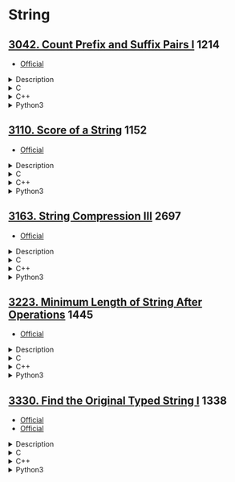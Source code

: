 # String

## [3042. Count Prefix and Suffix Pairs I](https://leetcode.com/problems/count-prefix-and-suffix-pairs-i/)  1214

- [Official](https://leetcode.com/problems/count-prefix-and-suffix-pairs-i/editorial/)

<details><summary>Description</summary>

```text
You are given a 0-indexed string array words.

Let's define a boolean function isPrefixAndSuffix that takes two strings, str1 and str2:
- isPrefixAndSuffix(str1, str2) returns true if str1 is both a prefix and a suffix of str2, and false otherwise.

For example, isPrefixAndSuffix("aba", "ababa") is true because "aba" is a prefix of "ababa" and also a suffix,
but isPrefixAndSuffix("abc", "abcd") is false.

Return an integer denoting the number of index pairs (i, j) such that i < j,
and isPrefixAndSuffix(words[i], words[j]) is true.

Example 1:
Input: words = ["a","aba","ababa","aa"]
Output: 4
Explanation: In this example, the counted index pairs are:
i = 0 and j = 1 because isPrefixAndSuffix("a", "aba") is true.
i = 0 and j = 2 because isPrefixAndSuffix("a", "ababa") is true.
i = 0 and j = 3 because isPrefixAndSuffix("a", "aa") is true.
i = 1 and j = 2 because isPrefixAndSuffix("aba", "ababa") is true.
Therefore, the answer is 4.

Example 2:
Input: words = ["pa","papa","ma","mama"]
Output: 2
Explanation: In this example, the counted index pairs are:
i = 0 and j = 1 because isPrefixAndSuffix("pa", "papa") is true.
i = 2 and j = 3 because isPrefixAndSuffix("ma", "mama") is true.
Therefore, the answer is 2.

Example 3:
Input: words = ["abab","ab"]
Output: 0
Explanation: In this example, the only valid index pair is i = 0 and j = 1,
and isPrefixAndSuffix("abab", "ab") is false.
Therefore, the answer is 0.

Constraints:
1 <= words.length <= 50
1 <= words[i].length <= 10
words[i] consists only of lowercase English letters.
```

<details><summary>Hint</summary>

```text
1. Iterate through all index pairs (i, j), such that i < j, and check isPrefixAndSuffix(words[i], words[j]).
2. The answer is the total number of pairs where isPrefixAndSuffix(words[i], words[j]) == true.
```

</details>

</details>

<details><summary>C</summary>

```c
int countPrefixSuffixPairs(char** words, int wordsSize) {
    int retVal = 0;

    int wordiSize, wordjSize;
    int i, j;
    for (i = 0; i < wordsSize; ++i) {
        for (j = i + 1; j < wordsSize; ++j) {
            wordiSize = strlen(words[i]);
            wordjSize = strlen(words[j]);
            if (wordiSize > wordjSize) {
                continue;
            }

            if (strncmp(words[j], words[i], wordiSize) != 0) {
                continue;
            }
            if (strncmp(words[j] + (wordjSize - wordiSize), words[i], wordiSize) != 0) {
                continue;
            }

            ++retVal;
        }
    }

    return retVal;
}
```

</details>

<details><summary>C++</summary>

```c++
class Solution {
   public:
    int countPrefixSuffixPairs(vector<string>& words) {
        int retVal = 0;

        int wordsSize = words.size();
        for (int i = 0; i < wordsSize; ++i) {
            for (int j = i + 1; j < wordsSize; ++j) {
                string str1 = words[i];
                string str2 = words[j];
                if (str1.size() > str2.size()) {
                    continue;
                }

                if ((str2.find(str1) == 0) && (str2.rfind(str1) == str2.size() - str1.size())) {
                    ++retVal;
                }
            }
        }

        return retVal;
    }
};
```

</details>

<details><summary>Python3</summary>

```python
class Solution:
    def countPrefixSuffixPairs(self, words: List[str]) -> int:
        retVal = 0

        wordsSize = len(words)
        for i in range(wordsSize):
            for j in range(i + 1, wordsSize):
                str1 = words[i]
                str2 = words[j]
                if len(str1) > len(str2):
                    continue

                if (str2.startswith(str1)) and (str2.endswith(str1)):
                    retVal += 1

        return retVal
```

</details>

## [3110. Score of a String](https://leetcode.com/problems/score-of-a-string/)  1152

- [Official](https://leetcode.com/problems/score-of-a-string/editorial/)

<details><summary>Description</summary>

```text
You are given a string s.
The score of a string is defined as the sum of the absolute difference between the ASCII values of adjacent characters.

Return the score of s.

Example 1:
Input: s = "hello"
Output: 13
Explanation:
The ASCII values of the characters in s are: 'h' = 104, 'e' = 101, 'l' = 108, 'o' = 111.
So, the score of s would be |104 - 101| + |101 - 108| + |108 - 108| + |108 - 111| = 3 + 7 + 0 + 3 = 13.

Example 2:
Input: s = "zaz"
Output: 50
Explanation:
The ASCII values of the characters in s are: 'z' = 122, 'a' = 97.
So, the score of s would be |122 - 97| + |97 - 122| = 25 + 25 = 50.

Constraints:
2 <= s.length <= 100
s consists only of lowercase English letters.
```

<details><summary>Hint</summary>

```text
1. Sum the difference between all the adjacent characters by just taking the absolute difference of their ASCII values.
```

</details>

</details>

<details><summary>C</summary>

```c
int scoreOfString(char* s) {
    int retVal = 0;

    int sSize = strlen(s);
    int i;
    for (i = 1; i < sSize; ++i) {
        retVal += abs(s[i - 1] - s[i]);
    }

    return retVal;
}
```

</details>

<details><summary>C++</summary>

```c++
class Solution {
   public:
    int scoreOfString(string s) {
        int retVal = 0;

        int sSize = s.size();
        for (int i = 1; i < sSize; ++i) {
            retVal += abs(s[i - 1] - s[i]);
        }

        return retVal;
    }
};
```

</details>

<details><summary>Python3</summary>

```python
class Solution:
    def scoreOfString(self, s: str) -> int:
        retVal = 0

        sSize = len(s)
        for i in range(1, sSize):
            retVal += abs(ord(s[i-1]) - ord(s[i]))

        return retVal
```

</details>

## [3163. String Compression III](https://leetcode.com/problems/string-compression-iii/)  2697

- [Official](https://leetcode.com/problems/string-compression-iii/editorial/)

<details><summary>Description</summary>

```text
Given a string word, compress it using the following algorithm:
- Begin with an empty string comp. While word is not empty, use the following operation:
  - Remove a maximum length prefix of word made of a single character c repeating at most 9 times.
  - Append the length of the prefix followed by c to comp.

Return the string comp.

Example 1:
Input: word = "abcde"
Output: "1a1b1c1d1e"
Explanation:
Initially, comp = "".
Apply the operation 5 times, choosing "a", "b", "c", "d", and "e" as the prefix in each operation.
For each prefix, append "1" followed by the character to comp.

Example 2:
Input: word = "aaaaaaaaaaaaaabb"
Output: "9a5a2b"
Explanation:
Initially, comp = "".
Apply the operation 3 times, choosing "aaaaaaaaa", "aaaaa", and "bb" as the prefix in each operation.
For prefix "aaaaaaaaa", append "9" followed by "a" to comp.
For prefix "aaaaa", append "5" followed by "a" to comp.
For prefix "bb", append "2" followed by "b" to comp.

Constraints:
1 <= word.length <= 2 * 10^5
word consists only of lowercase English letters.
```

<details><summary>Hint</summary>

```text
1. Each time, just cut the same character in prefix up to at max 9 times. It’s always better to cut a bigger prefix.
```

</details>

</details>

<details><summary>C</summary>

```c
char* compressedString(char* word) {
    char* pRetVal = NULL;

    int wordSize = strlen(word);
    int retValSize = 2 * wordSize + 1;
    pRetVal = (char*)malloc(retValSize * sizeof(char));
    if (pRetVal == NULL) {
        perror("malloc");
        return pRetVal;
    }
    memset(pRetVal, 0, (retValSize * sizeof(char)));

    int idx = 0;
    int count = 1;
    int i;
    for (i = 1; i < wordSize; ++i) {
        if ((word[i] == word[i - 1]) && (count < 9)) {
            count++;
            continue;
        }
        idx += snprintf(pRetVal + idx, retValSize - idx, "%d%c", count, word[i - 1]);
        count = 1;
    }
    idx += snprintf(pRetVal + idx, retValSize - idx, "%d%c", count, word[wordSize - 1]);

    return pRetVal;
}
```

</details>

<details><summary>C++</summary>

```c++
class Solution {
   public:
    string compressedString(string word) {
        string retVal;

        int wordSize = word.size();

        int count = 1;
        for (int i = 1; i < wordSize; ++i) {
            if ((word[i] == word[i - 1]) && (count < 9)) {
                count++;
                continue;
            }
            retVal += (to_string(count) + word[i - 1]);
            count = 1;
        }
        retVal += (to_string(count) + word[wordSize - 1]);

        return retVal;
    }
};
```

</details>

<details><summary>Python3</summary>

```python
class Solution:
    def compressedString(self, word: str) -> str:
        retVal = ""

        wordSize = len(word)

        count = 1
        for i in range(1, wordSize):
            if (word[i] == word[i-1]) and (count < 9):
                count += 1
                continue
            retVal += (str(count) + word[i-1])
            count = 1
        retVal += (str(count) + word[wordSize-1])

        return retVal
```

</details>

## [3223. Minimum Length of String After Operations](https://leetcode.com/problems/minimum-length-of-string-after-operations/)  1445

- [Official](https://leetcode.com/problems/minimum-length-of-string-after-operations/editorial/)

<details><summary>Description</summary>

```text
You are given a string s.

You can perform the following process on s any number of times:
- Choose an index i in the string such that
  there is at least one character to the left of index i that is equal to s[i],
  and at least one character to the right that is also equal to s[i].
- Delete the closest character to the left of index i that is equal to s[i].
- Delete the closest character to the right of index i that is equal to s[i].

Return the minimum length of the final string s that you can achieve.

Example 1:
Input: s = "abaacbcbb"
Output: 5
Explanation:
We do the following operations:
Choose index 2, then remove the characters at indices 0 and 3. The resulting string is s = "bacbcbb".
Choose index 3, then remove the characters at indices 0 and 5. The resulting string is s = "acbcb".

Example 2:
Input: s = "aa"
Output: 2
Explanation:
We cannot perform any operations, so we return the length of the original string.

Constraints:
1 <= s.length <= 2 * 10^5
s consists only of lowercase English letters.
```

<details><summary>Hint</summary>

```text
1. Only the frequency of each character matters in finding the final answer.
2. If a character occurs less than 3 times, we cannot perform any process with it.
3. Suppose there is a character that occurs at least 3 times in the string,
   we can repeatedly delete two of these characters until there are at most 2 occurrences left of it.
```

</details>

</details>

<details><summary>C</summary>

```c
int minimumLength(char* s) {
    int retVal = 0;

#define MAX_LETTTER (26)  // s consists only of lowercase English letters.
    int charFrequency[MAX_LETTTER];
    memset(charFrequency, 0, sizeof(charFrequency));

    int sSize = strlen(s);
    for (int i = 0; i < sSize; ++i) {
        charFrequency[s[i] - 'a']++;
    }

    for (int i = 0; i < MAX_LETTTER; ++i) {
        if (charFrequency[i] == 0) {
            continue;
        }

        if (charFrequency[i] % 2 == 0) {
            retVal += 2;
        } else {
            retVal += 1;
        }
    }

    return retVal;
}
```

</details>

<details><summary>C++</summary>

```c++
class Solution {
   public:
    int minimumLength(string s) {
        int retVal = 0;

        vector<int> charFrequency(26, 0);  // s consists only of lowercase English letters.
        for (char currentChar : s) {
            charFrequency[currentChar - 'a']++;
        }

        for (int frequency : charFrequency) {
            if (frequency == 0) {
                continue;
            }

            if (frequency % 2 == 0) {
                retVal += 2;
            } else {
                retVal += 1;
            }
        }

        return retVal;
    }
};
```

</details>

<details><summary>Python3</summary>

```python
class Solution:
    def minimumLength(self, s: str) -> int:
        retVal = 0

        # s consists only of lowercase English letters.
        charFrequency = [0] * 26
        for current_char in s:
            charFrequency[ord(current_char) - ord("a")] += 1

        for frequency in charFrequency:
            if frequency == 0:
                continue

            if frequency % 2 == 0:
                retVal += 2
            else:
                retVal += 1

        return retVal
```

</details>

## [3330. Find the Original Typed String I](https://leetcode.com/problems/find-the-original-typed-string-i/)  1338

- [Official](https://leetcode.com/problems/find-the-original-typed-string-i/editorial/)
- [Official](https://leetcode.cn/problems/find-the-original-typed-string-i/solutions/3706276/zhao-dao-chu-shi-shu-ru-zi-fu-chuan-i-by-y2ve/)

<details><summary>Description</summary>

```text
Alice is attempting to type a specific string on her computer.
However, she tends to be clumsy and may press a key for too long, resulting in a character being typed multiple times.

Although Alice tried to focus on her typing, she is aware that she may still have done this at most once.

You are given a string word, which represents the final output displayed on Alice's screen.

Return the total number of possible original strings that Alice might have intended to type.

Example 1:
Input: word = "abbcccc"
Output: 5
Explanation:
The possible strings are: "abbcccc", "abbccc", "abbcc", "abbc", and "abcccc".

Example 2:
Input: word = "abcd"
Output: 1
Explanation:
The only possible string is "abcd".

Example 3:
Input: word = "aaaa"
Output: 4

Constraints:
1 <= word.length <= 100
word consists only of lowercase English letters.
```

<details><summary>Hint</summary>

```text
1. Any group of consecutive characters might have been the mistake.
```

</details>

</details>

<details><summary>C</summary>

```c
int possibleStringCount(char* word) {
    int retVal = 1;

    int wordSize = strlen(word);
    for (int i = 1; i < wordSize; ++i) {
        if (word[i - 1] == word[i]) {
            retVal += 1;
        }
    }

    return retVal;
}
```

</details>

<details><summary>C++</summary>

```c++
class Solution {
   public:
    int possibleStringCount(string word) {
        int retVal = 1;

        int wordSize = word.size();
        for (int i = 1; i < wordSize; ++i) {
            if (word[i - 1] == word[i]) {
                retVal += 1;
            }
        }

        return retVal;
    }
};
```

</details>

<details><summary>Python3</summary>

```python
class Solution:
    def possibleStringCount(self, word: str) -> int:
        retVal = 1

        wordSize = len(word)
        for i in range(1, wordSize):
            if word[i-1] == word[i]:
                retVal += 1

        return retVal
```

</details>
